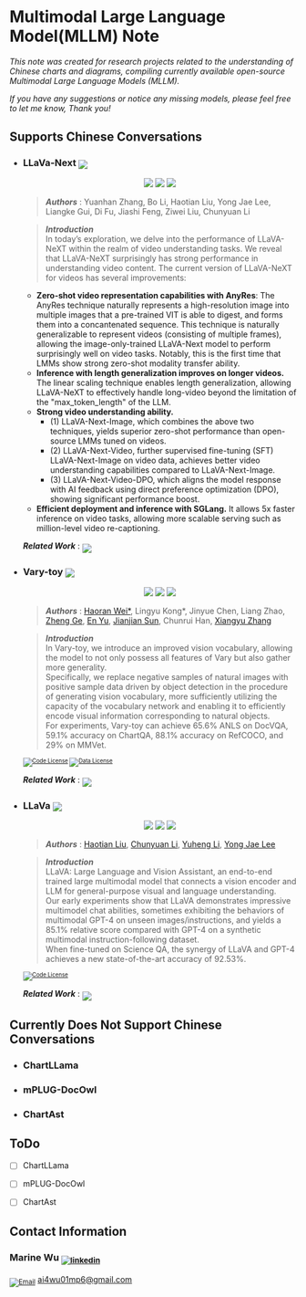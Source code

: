 #  Multimodal Large Language Model(MLLM) Note

*This note was created for research projects related to the understanding of Chinese charts and diagrams, compiling currently available open-source Multimodal Large Language Models (MLLM).*

*If you have any suggestions or notice any missing models, please feel free to let me know, Thank you!*


## Supports Chinese Conversations

<span id='id_llavanext'></span>
- ### <b>LLaVa-Next</b>  <sub><img src="https://img.shields.io/badge/30 Jan 2024-005AB5"></sub>
    <p align="center">
    <a href="https://llava-vl.github.io/blog/2024-04-30-llava-next-video/"><img src="https://img.shields.io/badge/LLaVa Next-blog-66B3FF
    "></a>
    <a href="https://llava-next.lmms-lab.com/"><img src="https://img.shields.io/badge/LLaVa Next-Demo-81C954
    "></a>
    <a href="https://github.com/LLaVA-VL/LLaVA-NeXT"> <img src="https://img.shields.io/github/stars/LLaVA-VL/LLaVA-NeXT.svg"></a>
    </p>

    > <b>*Authors*</b> : Yuanhan Zhang, Bo Li, Haotian Liu, Yong Jae Lee, Liangke Gui, Di Fu, Jiashi Feng, Ziwei Liu, Chunyuan Li

    > <b>*Introduction*</b>   
    In today’s exploration, we delve into the performance of LLaVA-NeXT within the realm of video understanding tasks. We reveal that LLaVA-NeXT surprisingly has strong performance in understanding video content. The current version of LLaVA-NeXT for videos has several improvements:  
    - <b>Zero-shot video representation capabilities with AnyRes</b>: The AnyRes technique naturally represents a high-resolution image into multiple images that a pre-trained VIT is able to digest, and forms them into a concantenated sequence. This technique is naturally generalizable to represent videos (consisting of multiple frames), allowing the image-only-trained LLaVA-Next model to perform surprisingly well on video tasks. Notably, this is the first time that LMMs show strong zero-shot modality transfer ability.  
    - <b>Inference with length generalization improves on longer videos.</b> The linear scaling technique enables length generalization, allowing LLaVA-NeXT to effectively handle long-video beyond the limitation of the "max_token_length" of the LLM.  
    - <b>Strong video understanding ability.</b>  
        - (1) LLaVA-Next-Image, which combines the above two techniques, yields superior zero-shot performance than open-source LMMs tuned on videos.  
        - (2) LLaVA-Next-Video, further supervised fine-tuning (SFT) LLaVA-Next-Image on video data, achieves better video understanding capabilities compared to LLaVA-Next-Image.  
        - (3) LLaVA-Next-Video-DPO, which aligns the model response with AI feedback using direct preference optimization (DPO), showing significant performance boost.  
    - <b>Efficient deployment and inference with SGLang.</b> It allows 5x faster inference on video tasks, allowing more scalable serving such as million-level video re-captioning.

    <b>*Related Work*</b> : <sub><sub><a href="#id_llava"><img src="https://img.shields.io/badge/LLaVa-8E8E8E"></a></sub></sub>

<span id='id_varytoy'></span>
- ### <b>Vary-toy</b>     <sub><img src="https://img.shields.io/badge/23 Jan 2024-005AB5"></sub>
    <p align="center">
    <a href="https://arxiv.org/abs/2401.12503"><img src="https://img.shields.io/badge/Vary_toy-paper-66B3FF"></a>
    <a href="https://vary.xiaomy.net/"><img src="https://img.shields.io/badge/Vary toy-Demo-81C954
    "></a>
    <a href="https://github.com/Ucas-HaoranWei/Vary-toy"> <img src="https://img.shields.io/github/stars/Ucas-HaoranWei/Vary-toy.svg"></a>
    </p>

    > <b>*Authors*</b> : [Haoran Wei*](https://scholar.google.com/citations?user=J4naK0MAAAAJ&hl=en), Lingyu Kong*, Jinyue Chen, Liang Zhao, [Zheng Ge](https://joker316701882.github.io/), [En Yu](https://scholar.google.com.hk/citations?user=rWCQMNgAAAAJ&hl=zh-CN&oi=sra), [Jianjian Sun](https://scholar.google.com/citations?user=MVZrGkYAAAAJ&hl=en), Chunrui Han, [Xiangyu Zhang](https://scholar.google.com/citations?user=yuB-cfoAAAAJ&hl=en)

    > <b>*Introduction*</b>    
    In Vary-toy, we introduce an improved vision vocabulary, allowing the model to not only possess all features of Vary but also gather more generality.  
    Specifically, we replace negative samples of natural images with positive sample data driven by object detection in the procedure of generating vision vocabulary, more sufficiently utilizing the capacity of the vocabulary network and enabling it to efficiently encode visual information corresponding to natural objects.  
    For experiments, Vary-toy can achieve 65.6% ANLS on DocVQA, 59.1% accuracy on ChartQA, 88.1% accuracy on RefCOCO, and 29% on MMVet.   

    <sub><sub>
    [![Code License](https://img.shields.io/badge/Code%20License-Apache_2.0-BE77FF.svg)](https://github.com/tatsu-lab/stanford_alpaca/blob/main/LICENSE) [![Data License](https://img.shields.io/badge/Data%20License-CC%20By%20NC%204.0-E278A6.svg)](https://github.com/tatsu-lab/stanford_alpaca/blob/main/DATA_LICENSE)
    </sub></sub>

    <b>*Related Work*</b> : <sub><sub><a href="#id_vary"><img src="https://img.shields.io/badge/Vary-8E8E8E"></a></sub></sub>
        

<span id='id_llava'></span>
- ### <b>LLaVa</b>  <sub><img src="https://img.shields.io/badge/17 Apr 2023-005AB5"></sub>
    <p align="center">
    <a href="https://arxiv.org/abs/2304.08485"><img src="https://img.shields.io/badge/LLaVa-paper-66B3FF
    "></a>
    <a href="https://llava.hliu.cc/"><img src="https://img.shields.io/badge/LLaVa-Demo-81C954
    "></a>
    <a href="https://github.com/haotian-liu/LLaVA"> <img src="https://img.shields.io/github/stars/haotian-liu/LLaVA.svg"></a>
    </p>

    > <b>*Authors*</b> : [Haotian Liu](https://hliu.cc), [Chunyuan Li](https://chunyuan.li/), [Yuheng Li](https://yuheng-li.github.io/), [Yong Jae Lee](https://pages.cs.wisc.edu/~yongjaelee/)

    > <b>*Introduction*</b>   
    LLaVA: Large Language and Vision Assistant, an end-to-end trained large multimodal model that connects a vision encoder and LLM for general-purpose visual and language understanding.  
    Our early experiments show that LLaVA demonstrates impressive multimodel chat abilities, sometimes exhibiting the behaviors of multimodal GPT-4 on unseen images/instructions, and yields a 85.1% relative score compared with GPT-4 on a synthetic multimodal instruction-following dataset.  
    When fine-tuned on Science QA, the synergy of LLaVA and GPT-4 achieves a new state-of-the-art accuracy of 92.53%.

    <sub><sub>
    [![Code License](https://img.shields.io/badge/Code%20License-Apache_2.0-BE77FF.svg)](https://github.com/tatsu-lab/stanford_alpaca/blob/main/LICENSE)
    </sub></sub>

    <b>*Related Work*</b> : <sub><sub><a href="#id_llavanext"><img src="https://img.shields.io/badge/LLaVa_Next-8E8E8E"></a></sub></sub>



## Currently Does Not Support Chinese Conversations

<span id='id_chartllama'></span>
- ### <b>ChartLLama</b>  


<span id='id_mplugdocowl'></span>
- ### <b>mPLUG-DocOwl</b>  


<span id='id_llava'></span>
- ### <b>ChartAst</b>  


## ToDo

- [ ] ChartLLama

- [ ] mPLUG-DocOwl

- [ ] ChartAst

## Contact Information
<span id='id_llavanext'></span>
### Marine Wu  <sub>[![linkedin](https://img.shields.io/badge/linkedin-in-blue.svg)](https://www.linkedin.com/in/marine-wu-738a6b1a5/)</sub>

<sub>[![Email](https://img.shields.io/badge/Email-✉️-BE77FF.svg)](#)</sub>  ai4wu01mp6@gmail.com